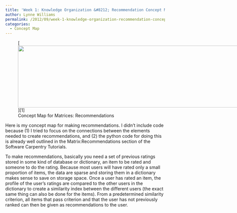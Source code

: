```yaml
---
title: 'Week 1: Knowledge Organization &#8212; Recommendation Concept Map'
author: Lynne Williams
permalink: /2012/09/week-1-knowledge-organization-recommendation-concept-map/
categories:
  - Concept Map
---
```

<figure id="attachment_256" style="width: 707px;" class="wp-caption alignnone">[<img class="size-large wp-image-256" title="Recommendations_conceptmap" src="http://teaching.software-carpentry.org/wp-content/uploads/2012/09/Recommendations_conceptmap-1024x285.png" alt="" width="707" height="196" />][1]<figcaption class="wp-caption-text">Concept Map for Matrices: Recommendations</figcaption></figure> 
Here is my concept map for making recommendations. I didn&#8217;t include code because (1) I tried to focus on the connections between the elements needed to create recommendations, and (2) the python code for doing this is already well outlined in the Matrix:Recommendations section of the Software Carpentry Tutorials.

To make recommendations, basically you need a set of previous ratings stored in some kind of database or dictionary, an item to be rated and someone to do the rating. Because most users will have rated only a small proportion of items, the data are sparse and storing them in a dictionary makes sense to save on storage space. Once a user has rated an item, the profile of the user&#8217;s ratings are compared to the other users in the dictionary to create a similarity index between the different users (the exact same thing can also be done for the items). From a predetermined similarity criterion, all items that pass criterion and that the user has not previously ranked can then be given as recommendations to the user.

 [1]: http://teaching.software-carpentry.org/wp-content/uploads/2012/09/Recommendations_conceptmap.png
